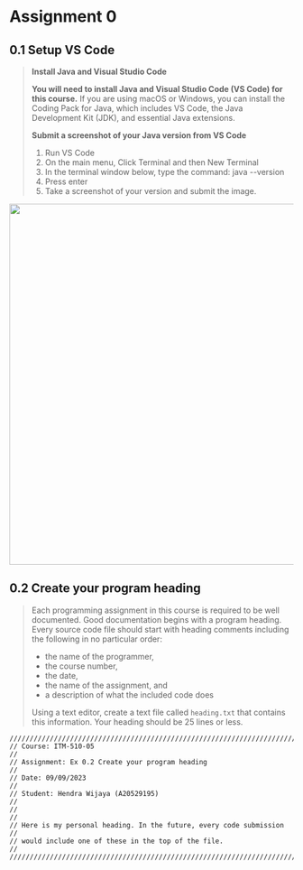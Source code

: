 # Assignment 0

## 0.1 Setup VS Code

> **Install Java and Visual Studio Code**
>
> **You will need to install Java and Visual Studio Code (VS Code) for this
  course.** If you are using macOS or Windows, you can install the Coding Pack
  for Java, which includes VS Code, the Java Development Kit (JDK), and
  essential Java extensions.
>
> **Submit a screenshot of your Java version from VS Code**
>
> 1. Run VS Code
> 2. On the main menu, Click Terminal and then New Terminal
> 3. In the terminal window below, type the command: java --version
> 4. Press enter
> 5. Take a screenshot of your version and submit the image.

<img width="640" src="https://github.com/hendraanggrian/IIT-ITM510/raw/assets/assignments/hw0/screenshot.png">

## 0.2 Create your program heading

> Each programming assignment in this course is required to be well documented.
  Good documentation begins with a program heading. Every source code file
  should start with heading comments including the following in no particular
  order:
>
> - the name of the programmer,
> - the course number,
> - the date,
> - the name of the assignment, and
> - a description of what the included code does
>
> Using a text editor, create a text file called `heading.txt` that contains
  this information. Your heading should be 25 lines or less.

```
////////////////////////////////////////////////////////////////////////
// Course: ITM-510-05                                                 //
// Assignment: Ex 0.2 Create your program heading                     //
// Date: 09/09/2023                                                   //
// Student: Hendra Wijaya (A20529195)                                 //
//                                                                    //
// Here is my personal heading. In the future, every code submission  //
// would include one of these in the top of the file.                 //
////////////////////////////////////////////////////////////////////////
```
